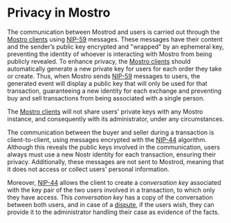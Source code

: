 # Privacy in Mostro

The communication between Mostrod and users is carried out through the [Mostro clients](./clients.md) using [NIP-59](https://github.com/nostr-protocol/nips/blob/master/59.md) messages. These messages have their content and the sender’s public key encrypted and "wrapped" by an ephemeral key, preventing the identity of whoever is interacting with Mostro from being publicly revealed. To enhance privacy, the [Mostro clients](./clients.md) should automatically generate a new private key for users for each order they take or create. Thus, when Mostro sends [NIP-59](https://github.com/nostr-protocol/nips/blob/master/59.md) messages to users, the generated event will display a public key that will only be used for that transaction, guaranteeing a new identity for each exchange and preventing buy and sell transactions from being associated with a single person.

The [Mostro clients](./clients.md) will not share users' private keys with any Mostro instance, and consequently with its administrator, under any circumstances.

The communication between the buyer and seller during a transaction is client-to-client, using messages encrypted with the [NIP-44](https://github.com/nostr-protocol/nips/blob/master/44.md) algorithm. Although this reveals the public keys involved in the communication, users always must use a new Nostr identity for each transaction, ensuring their privacy. Additionally, these messages are not sent to Mostrod, meaning that it does not access or collect users' personal information.

Moreover, [NIP-44](https://github.com/nostr-protocol/nips/blob/master/44.md) allows the client to create a *conversation key* associated with the key pair of the two users involved in a transaction, to which only they have access. This *conversation key* has a copy of the conversation between both users, and in case of a [dispute](./disputes.md), if the users wish, they can provide it to the administrator handling their case as evidence of the facts.
